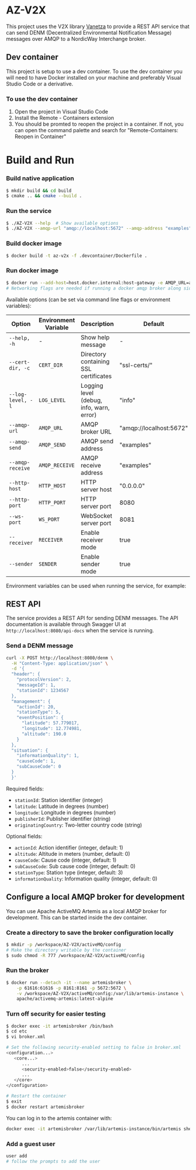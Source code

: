 # AZ-V2X

This project uses the V2X library [Vanetza](https://www.vanetza.org/) to provide a REST API service that can send DENM (Decentralized Environmental Notification Message) messages over AMQP to a NordicWay Interchange broker.

## Dev container
This project is setup to use a dev container. To use the dev container you will need to have Docker installed on your machine and preferably Visual Studio Code or a derivative. 

### To use the dev container
1. Open the project in Visual Studio Code
2. Install the Remote - Containers extension
3. You should be promted to reopen the project in a container. If not, you can open the command palette and search for "Remote-Containers: Reopen in Container"

# Build and Run

### Build native application
```bash
$ mkdir build && cd build
$ cmake .. && cmake --build .
```

### Run the service
```bash
$ ./AZ-V2X --help  # Show available options
$ ./AZ-V2X --amqp-url "amqp://localhost:5672" --amqp-address "examples" --http-port 8080
```

### Build docker image
```bash
$ docker build -t az-v2x -f .devcontainer/Dockerfile .
```

### Run docker image
```bash
$ docker run --add-host=host.docker.internal:host-gateway -e AMQP_URL=amqp://host.docker.internal:5672 az-v2x 
# Networking flags are needed if running a docker amqp broker along side the service
```

Available options (can be set via command line flags or environment variables):

| Option | Environment Variable | Description | Default |
|--------|---------------------|-------------|---------|
| `--help, -h` | - | Show help message | - |
| `--cert-dir, -c` | `CERT_DIR` | Directory containing SSL certificates | "ssl-certs/" |
| `--log-level, -l` | `LOG_LEVEL` | Logging level (debug, info, warn, error) | "info" |
| `--amqp-url` | `AMQP_URL` | AMQP broker URL | "amqp://localhost:5672" |
| `--amqp-send` | `AMQP_SEND` | AMQP send address | "examples" |
| `--amqp-receive` | `AMQP_RECEIVE` | AMQP receive address | "examples" |
| `--http-host` | `HTTP_HOST` | HTTP server host | "0.0.0.0" |
| `--http-port` | `HTTP_PORT` | HTTP server port | 8080 |
| `--ws-port` | `WS_PORT` | WebSocket server port | 8081 |
| `--receiver` | `RECEIVER` | Enable receiver mode | true |
| `--sender` | `SENDER` | Enable sender mode | true |

Environment variables can be used when running the service, for example:

## REST API

The service provides a REST API for sending DENM messages. The API documentation is available through Swagger UI at `http://localhost:8080/api-docs` when the service is running.

### Send a DENM message

```bash
curl -X POST http://localhost:8080/denm \
  -H "Content-Type: application/json" \
  -d '{
  "header": {
    "protocolVersion": 2,
    "messageId": 1,
    "stationId": 1234567
  },
  "management": {
    "actionId": 20,
    "stationType": 5,
    "eventPosition": {
      "latitude": 57.779017,
      "longitude": 12.774981,
      "altitude": 190.0
    }
  },
  "situation": {
    "informationQuality": 1,
    "causeCode": 1,
    "subCauseCode": 0
  }
  }'
```

Required fields:
- `stationId`: Station identifier (integer)
- `latitude`: Latitude in degrees (number)
- `longitude`: Longitude in degrees (number)
- `publisherId`: Publisher identifier (string)
- `originatingCountry`: Two-letter country code (string)

Optional fields:
- `actionId`: Action identifier (integer, default: 1)
- `altitude`: Altitude in meters (number, default: 0)
- `causeCode`: Cause code (integer, default: 1)
- `subCauseCode`: Sub cause code (integer, default: 0)
- `stationType`: Station type (integer, default: 3)
- `informationQuality`: Information quality (integer, default: 0)

## Configure a local AMQP broker for development

You can use Apache ActiveMQ Artemis as a local AMQP broker for development. This can be started inside the dev container. 

### Create a directory to save the broker configuration locally
```bash
$ mkdir -p /workspace/AZ-V2X/activeMQ/config
# Make the directory writable by the container
$ sudo chmod -R 777 /workspace/AZ-V2X/activeMQ/config
```

### Run the broker
```bash
$ docker run --detach -it --name artemisbroker \
    -p 61616:61616 -p 8161:8161 -p 5672:5672 \
    -v /workspace/AZ-V2X/activeMQ/config:/var/lib/artemis-instance \
    apache/activemq-artemis:latest-alpine
```

### Turn off security for easier testing
```bash
$ docker exec -it artemisbroker /bin/bash
$ cd etc
$ vi broker.xml

# Set the following security-enabled setting to false in broker.xml
<configuration...>
   <core...>
      ...
      <security-enabled>false</security-enabled>
      ...
   </core>
</configuration>

# Restart the container
$ exit
$ docker restart artemisbroker
```

You can log in to the artemis container with:
```bash
docker exec -it artemisbroker /var/lib/artemis-instance/bin/artemis shell --user artemis --password artemis
```

### Add a guest user
```bash
user add
# follow the prompts to add the user
```


